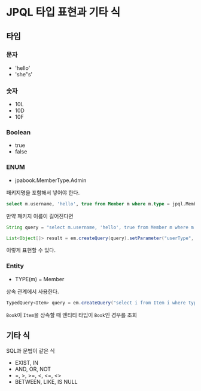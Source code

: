# JPQL 타입 표현과 기타 식
## 타입
### 문자

- 'hello'
- 'she"s'

### 숫자

- 10L
- 10D
- 10F

### Boolean

- true
- false

### ENUM

- jpabook.MemberType.Admin

패키지명을 포함해서 넣어야 한다.

```sql
select m.username, 'hello', true from Member m where m.type = jpql.MemberType.ADMIN
```

만약 패키지 이름이 길어진다면

```java
String query = "select m.username, 'hello', true from Member m where m.type = :userType";

List<Object[]> result = em.createQuery(query).setParameter("userType", MemberType.ADMIN).getResulstList();
```

이렇게 표현할 수 있다.

### Entity

- TYPE(m) = Member

상속 관계에서 사용한다.

```java
TypedQuery<Item> query = em.createQuery("select i from Item i where type(i) = 'Book'", Item.class);
```

`Book`이 `Item`을 상속할 때 엔티티 타입이 `Book`인 경우를 조회

## 기타 식

SQL과 문법이 같은 식

- EXIST, IN
- AND, OR, NOT
- =, >, >=, <, <=, <>
- BETWEEN, LIKE, IS NULL